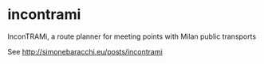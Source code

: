 # incontrami
InconTRAMi, a route planner for meeting points with Milan public transports

See http://simonebaracchi.eu/posts/incontrami
